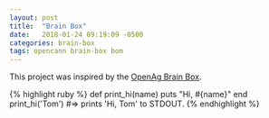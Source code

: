 ```yaml
---
layout: post
title:  "Brain Box"
date:   2018-01-24 09:19:09 -0500
categories: brain-box
tags: opencann brain-box bom
---
```


This project was inspired by the [OpenAg Brain Box](https://github.com/OpenAgInitiative/openag_brain_box).






{% highlight ruby %}
def print_hi(name)
  puts "Hi, #{name}"
end
print_hi('Tom')
#=> prints 'Hi, Tom' to STDOUT.
{% endhighlight %}
